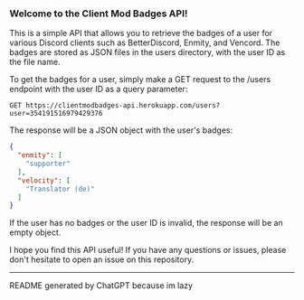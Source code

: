 ### Welcome to the Client Mod Badges API!

This is a simple API that allows you to retrieve the badges of a user for various Discord clients such as BetterDiscord, Enmity, and Vencord. The badges are stored as JSON files in the users directory, with the user ID as the file name.

To get the badges for a user, simply make a GET request to the /users endpoint with the user ID as a query parameter:

```shell
GET https://clientmodbadges-api.herokuapp.com/users?user=354191516979429376
```
The response will be a JSON object with the user's badges:

```json
{
  "enmity": [
    "supporter"
  ],
  "velocity": [
    "Translator (de)"
  ]
}
```
If the user has no badges or the user ID is invalid, the response will be an empty object.

I hope you find this API useful! If you have any questions or issues, please don't hesitate to open an issue on this repository.

---
README generated by ChatGPT because im lazy